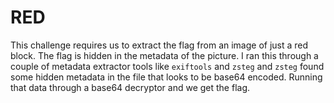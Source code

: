 # RED

This challenge requires us to extract the flag from an image of just a red block. The flag is hidden in the metadata of the picture. I ran this through a couple of metadata extractor tools like `exiftools` and `zsteg` and `zsteg` found some hidden metadata in the file that looks to be base64 encoded. Running that data through a base64 decryptor and we get the flag.
